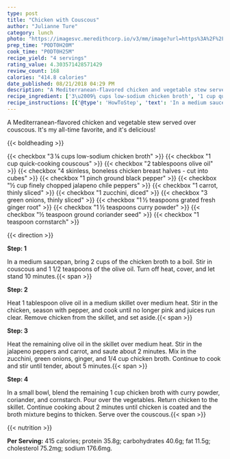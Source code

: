 ```yaml
---
type: post
title: "Chicken with Couscous"
author: "Julianne Ture"
category: lunch
photo: "https://imagesvc.meredithcorp.io/v3/mm/image?url=https%3A%2F%2Fimages.media-allrecipes.com%2Fuserphotos%2F1215047.jpg"
prep_time: "P0DT0H20M"
cook_time: "P0DT0H25M"
recipe_yield: "4 servings"
rating_value: 4.303571428571429
review_count: 168
calories: "414.8 calories"
date_published: 08/21/2018 04:29 PM
description: "A Mediterranean-flavored chicken and vegetable stew served over couscous. It's my all-time favorite, and it's delicious!"
recipe_ingredient: ['3\u2009¼ cups low-sodium chicken broth', '1 cup quick-cooking couscous', '2 tablespoons olive oil', '4 skinless, boneless chicken breast halves - cut into cubes', '1 pinch ground black pepper', '½ cup finely chopped jalapeno chile peppers', '1 carrot, thinly sliced', '1 zucchini, diced', '3 green onions, thinly sliced', '1\u2009½ teaspoons grated fresh ginger root', '1\u2009½ teaspoons curry powder', '½ teaspoon ground coriander seed', '1 teaspoon cornstarch']
recipe_instructions: [{'@type': 'HowToStep', 'text': 'In a medium saucepan, bring 2 cups of the chicken broth to a boil. Stir in couscous and 1 1/2 teaspoons of the olive oil. Turn off heat, cover, and let stand 10 minutes.\n'}, {'@type': 'HowToStep', 'text': 'Heat 1 tablespoon olive oil in a medium skillet over medium heat. Stir in the chicken, season with pepper, and cook until no longer pink and juices run clear. Remove chicken from the skillet, and set aside.\n'}, {'@type': 'HowToStep', 'text': 'Heat the remaining olive oil in the skillet over medium heat. Stir in the jalapeno peppers and carrot, and saute about 2 minutes. Mix in the zucchini, green onions, ginger, and 1/4 cup chicken broth. Continue to cook and stir until tender, about 5 minutes.\n'}, {'@type': 'HowToStep', 'text': 'In a small bowl, blend the remaining 1 cup chicken broth with curry powder, coriander, and cornstarch. Pour over the vegetables. Return chicken to the skillet. Continue cooking about 2 minutes until chicken is coated and the broth mixture begins to thicken. Serve over the couscous.\n'}]
---
```


A Mediterranean-flavored chicken and vegetable stew served over couscous. It's my all-time favorite, and it's delicious! 

{{< boldheading >}}

{{< checkbox "3 ¼ cups low-sodium chicken broth" >}}
{{< checkbox "1 cup quick-cooking couscous" >}}
{{< checkbox "2 tablespoons olive oil" >}}
{{< checkbox "4  skinless, boneless chicken breast halves - cut into cubes" >}}
{{< checkbox "1 pinch ground black pepper" >}}
{{< checkbox "½ cup finely chopped jalapeno chile peppers" >}}
{{< checkbox "1  carrot, thinly sliced" >}}
{{< checkbox "1  zucchini, diced" >}}
{{< checkbox "3  green onions, thinly sliced" >}}
{{< checkbox "1 ½ teaspoons grated fresh ginger root" >}}
{{< checkbox "1 ½ teaspoons curry powder" >}}
{{< checkbox "½ teaspoon ground coriander seed" >}}
{{< checkbox "1 teaspoon cornstarch" >}}


{{< direction >}}

**Step: 1**

In a medium saucepan, bring 2 cups of the chicken broth to a boil. Stir in couscous and 1 1/2 teaspoons of the olive oil. Turn off heat, cover, and let stand 10 minutes.{{< span >}}

**Step: 2**

Heat 1 tablespoon olive oil in a medium skillet over medium heat. Stir in the chicken, season with pepper, and cook until no longer pink and juices run clear. Remove chicken from the skillet, and set aside.{{< span >}}

**Step: 3**

Heat the remaining olive oil in the skillet over medium heat. Stir in the jalapeno peppers and carrot, and saute about 2 minutes. Mix in the zucchini, green onions, ginger, and 1/4 cup chicken broth. Continue to cook and stir until tender, about 5 minutes.{{< span >}}

**Step: 4**

In a small bowl, blend the remaining 1 cup chicken broth with curry powder, coriander, and cornstarch. Pour over the vegetables. Return chicken to the skillet. Continue cooking about 2 minutes until chicken is coated and the broth mixture begins to thicken. Serve over the couscous.{{< span >}}

{{< nutrition >}}

**Per Serving:** 415 calories; protein 35.8g; carbohydrates 40.6g; fat 11.5g; cholesterol 75.2mg; sodium 176.6mg.